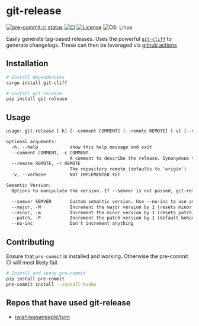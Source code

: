 # git-release

[![pre-commit.ci status](https://results.pre-commit.ci/badge/github/iwishiwasaneagle/git-release/master.svg)](https://results.pre-commit.ci/latest/github/iwishiwasaneagle/git-release/master)
[![CI](https://github.com/iwishiwasaneagle/git-release/actions/workflows/CI.yml/badge.svg)](https://github.com/iwishiwasaneagle/git-release/actions/workflows/CI.yml)
[![License](https://img.shields.io/github/license/iwishiwasaneagle/git-release)](https://github.com/iwishiwasaneagle/git-release/blob/master/LICENSE.txt)
![OS: Linux](https://img.shields.io/badge/Supported%20OS-Linux,%20Mac-informational)


Easily generate tag-based releases. Uses the powerful [`git-cliff`](https://github.com/orhun/git-cliff) to generate changelogs. These can then be leveraged via [github actions](https://github.com/iwishiwasaneagle/git-release/blob/master/.github/workflows/CD.yml)

## Installation

```bash
# Install dependencies
cargo install git-cliff

# Install git-release
pip install git-release
```

## Usage

```txt
usage: git-release [-h] [--comment COMMENT] [--remote REMOTE] [-v] [--semver SEMVER] [--major | --minor | --patch | --no-inc]

optional arguments:
  -h, --help            show this help message and exit
  --comment COMMENT, -c COMMENT
                        A comment to describe the release. Synonymous to a tag message. Defaults to the generated changelog.
  --remote REMOTE, -r REMOTE
                        The repository remote (defaults to 'origin')
  -v, --verbose         NOT IMPLEMENTED YET

Semantic Version:
  Options to manipulate the version. If --semver is not passed, git-release uses the most recent tag.

  --semver SEMVER       Custom semantic version. Use --no-inc to use as is.
  --major, -M           Increment the major version by 1 (resets minor and patch)
  --minor, -m           Increment the minor version by 1 (resets patch)
  --patch, -P           Increment the patch version by 1 (default behaviour)
  --no-inc              Don't increment anything
```

## Contributing

Ensure that `pre-commit` is installed and working. Otherwise the pre-commit CI will most likely fail.

```bash
# Install and setup pre-commit
pip install pre-commit
pre-commit install --install-hooks
```

## Repos that have used git-release

- [iwishiwasaneagle/jsim](https://github.com/iwishiwasaneagle/jsim)
